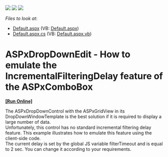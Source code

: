 <!-- default badges list -->
![](https://img.shields.io/endpoint?url=https://codecentral.devexpress.com/api/v1/VersionRange/128532710/13.1.4%2B)
[![](https://img.shields.io/badge/Open_in_DevExpress_Support_Center-FF7200?style=flat-square&logo=DevExpress&logoColor=white)](https://supportcenter.devexpress.com/ticket/details/E2067)
[![](https://img.shields.io/badge/📖_How_to_use_DevExpress_Examples-e9f6fc?style=flat-square)](https://docs.devexpress.com/GeneralInformation/403183)
<!-- default badges end -->
<!-- default file list -->
*Files to look at*:

* [Default.aspx](./CS/WebSite/Default.aspx) (VB: [Default.aspx](./VB/WebSite/Default.aspx))
* [Default.aspx.cs](./CS/WebSite/Default.aspx.cs) (VB: [Default.aspx.vb](./VB/WebSite/Default.aspx.vb))
<!-- default file list end -->
# ASPxDropDownEdit - How to emulate the IncrementalFilteringDelay feature of the ASPxComboBox
<!-- run online -->
**[[Run Online]](https://codecentral.devexpress.com/e2067/)**
<!-- run online end -->


<p>The ASPxDropDownControl with the ASPxGridView in its DropDownWindowTemplate is the best solution if it is required to display a large number of data.<br />
Unfortunately, this control has no standard incremental filtering delay feature. This example illustrates how to emulate this feature using the client-side code.<br />
The current delay is set by the global JS variable filterTimeout and is equal to 2 sec. You can change it according to your requirements.</p>

<br/>


